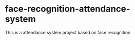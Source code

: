 # face-recognition-attendance-system

This is a attendance system project based on face recognition
